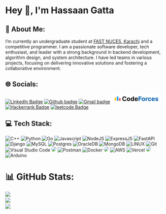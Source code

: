 # Hey 👋, I'm Hassaan Gatta
<!-- <img align="right" width=500 src="https://media1.tenor.com/m/WqCU11NnUVoAAAAC/anime-bandori.gif"/> -->
<!-- <img align="right" width=500 src="images/code.png"/> -->

## 💫 About Me:
I’m currently an undergraduate student at <a href="https://khi.nu.edu.pk/" > FAST NUCES, Karachi</a> and a competitive programmer. I am a passionate software developer, tech enthusiast, and leader with a strong background in backend development, algorithm design, and system architecture. I have led teams in various projects, focusing on delivering innovative solutions and fostering a collaborative environment. <br />
<!-- Check out:
<a href="https://personalportfolio-nine-kappa.vercel.app/about"><img src=""></a> -->

## 🌐 Socials:
<p>
<a href=https://www.linkedin.com/in/hassaan-gatta-047865257><img src="https://ziadoua.github.io/m3-Markdown-Badges/badges/LinkedIn/linkedin2.svg" alt="LinkedIn Badge"></a>
<a href=https://github.com/hassaangatta><img src="https://ziadoua.github.io/m3-Markdown-Badges/badges/Github/github3.svg" alt="Github badge"></a>
<a href=mailto:"hassaangatta@gmail.com"><img src="https://ziadoua.github.io/m3-Markdown-Badges/badges/Gmail/gmail1.svg" alt="Gmail badge"></a>
<a href=https://codeforces.com/profile/Hassaangatta><img height="30" src="images/Component 2.svg" alt="Codeforces Badge"></a>
<a href=https://www.hackerrank.com/profile/hassaangatta><img src="https://ziadoua.github.io/m3-Markdown-Badges/badges/HackerRank/hackerrank3.svg" alt="Hackerrank Badge"></a>
<a href=https://leetcode.com/u/hassaangatta><img src="https://ziadoua.github.io/m3-Markdown-Badges/badges/LeetCode/leetcode2.svg" alt="leetcode Badge"></a></p>

<!-- <h2>✒️ Recent Posts</h2>
<details>
    <summary>Explore</summary>
    <li><a target="_blank" href="https://medium.com/coinmonks/how-to-work-with-floating-points-in-solidity-how-to-calculate-amortizing-loans-in-solidity-cacfeaaa2b49">How to use Floating Points in Solidity? || How to Calculate Amortizing Loans in Solidity? — August 20, 2022</a></li>
    <li><a target="_blank" href="https://medium.com/@wahaj.javed02/acm-cys-intra-fast-ctf-challenges-67cafeb95f81">ACM Intra-Fast Capture The Flag Competition Writeup — March 20, 2023</a></li>
    <li><a target="_blank" href="https://medium.com/@wahaj.javed02/how-to-run-deepseek-r1-locally-on-windows-10-11-213200a1295a">How to run DeepSeek-r1 Locally — January 28, 2025</a></li>
</details>

[![PWC](https://img.shields.io/endpoint.svg?url=https://paperswithcode.com/badge/malware-classification-using-static/malware-classification-on-microsoft-malware)](https://paperswithcode.com/sota/malware-classification-on-microsoft-malware?p=malware-classification-using-static)

[![PWC](https://img.shields.io/endpoint.svg?url=https://paperswithcode.com/badge/recognition-of-sarcasms-in-tweets-based-on/information-retrieval-on-news-headlines)](https://paperswithcode.com/sota/information-retrieval-on-news-headlines?p=recognition-of-sarcasms-in-tweets-based-on) -->

## 💻 Tech Stack:
![C++](https://ziadoua.github.io/m3-Markdown-Badges/badges/C++/c++1.svg)
![Python](https://ziadoua.github.io/m3-Markdown-Badges/badges/Python/python3.svg)
![Go](https://ziadoua.github.io/m3-Markdown-Badges/badges/Go/go1.svg)
![Javascript](https://ziadoua.github.io/m3-Markdown-Badges/badges/Javascript/javascript3.svg)
![NodeJS](https://ziadoua.github.io/m3-Markdown-Badges/badges/NodeJS/nodejs1.svg)
![ExpressJS](https://ziadoua.github.io/m3-Markdown-Badges/badges/Express/express1.svg)
![FastAPI](https://ziadoua.github.io/m3-Markdown-Badges/badges/FastAPI/fastapi1.svg)
![Django](https://ziadoua.github.io/m3-Markdown-Badges/badges/Django/django1.svg)
![MySQL](https://ziadoua.github.io/m3-Markdown-Badges/badges/MySQL/mysql3.svg)
![Postgres](https://ziadoua.github.io/m3-Markdown-Badges/badges/PostgreSQL/postgresql1.svg)
![OracleDB](https://ziadoua.github.io/m3-Markdown-Badges/badges/Oracle/oracle1.svg)
![MongoDB](https://ziadoua.github.io/m3-Markdown-Badges/badges/MongoDB/mongodb1.svg)
![LINUX](https://ziadoua.github.io/m3-Markdown-Badges/badges/Linux/linux2.svg)
![Git](https://ziadoua.github.io/m3-Markdown-Badges/badges/Git/git1.svg)
![Visual Studio Code](https://ziadoua.github.io/m3-Markdown-Badges/badges/VisualStudioCode/visualstudiocode1.svg)
<img src="https://img.shields.io/badge/-selenium-%43B02A?style=for-the-badge&logo=selenium&logoColor=white" style="border-radius: 15px;">
![Postman](https://ziadoua.github.io/m3-Markdown-Badges/badges/Postman/postman1.svg)
![Docker](https://ziadoua.github.io/m3-Markdown-Badges/badges/Docker/docker1.svg)
<img src="https://img.shields.io/badge/kubernetes-%23326ce5.svg?style=for-the-badge&logo=kubernetes&logoColor=white" style="border-radius: 15px;">
![AWS](https://ziadoua.github.io/m3-Markdown-Badges/badges/AWS/aws1.svg)
![Vercel](https://ziadoua.github.io/m3-Markdown-Badges/badges/Vercel/vercel1.svg)
<img src="https://img.shields.io/badge/jenkins-%232C5263.svg?style=for-the-badge&logo=jenkins&logoColor=white" style="border-radius: 15px;">
![Arduino](https://ziadoua.github.io/m3-Markdown-Badges/badges/Arduino/arduino1.svg)

# 📊 GitHub Stats:
![](https://github-readme-stats.vercel.app/api?username=hassaangatta&theme=gotham&hide_border=false&include_all_commits=true&count_private=true)<br/>
![](https://github-readme-streak-stats.herokuapp.com/?user=hassaangatta&theme=gotham&hide_border=false)<br/>
![](https://github-readme-stats.vercel.app/api/top-langs/?username=hassaangatta&theme=gotham&hide_border=false&include_all_commits=true&count_private=true&layout=compact)

<!-- Proudly created with GPRM ( https://gprm.itsvg.in ) -->